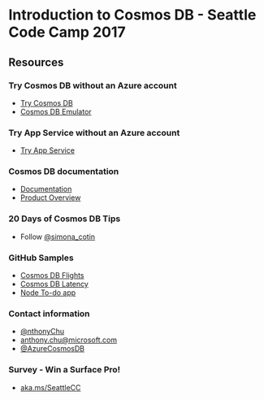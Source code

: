 # Introduction to Cosmos DB - Seattle Code Camp 2017

## Resources

### Try Cosmos DB without an Azure account
* [Try Cosmos DB](https://azure.microsoft.com/try/cosmosdb/?utm_source=antchu&utm_medium=github&utm_campaign=seattlecodecamp)
* [Cosmos DB Emulator](https://docs.microsoft.com/azure/cosmos-db/local-emulator?utm_source=antchu&utm_medium=github&utm_campaign=seattlecodecamp)

### Try App Service without an Azure account
* [Try App Service](https://azure.microsoft.com/en-us/try/app-service/?utm_source=antchu&utm_medium=github&utm_campaign=seattlecodecamp)

### Cosmos DB documentation
* [Documentation](https://docs.microsoft.com/azure/cosmos-db/?utm_source=antchu&utm_medium=github&utm_campaign=seattlecodecamp)
* [Product Overview](https://azure.microsoft.com/services/cosmos-db/?utm_source=antchu&utm_medium=github&utm_campaign=seattlecodecamp)

### 20 Days of Cosmos DB Tips
* Follow [@simona_cotin](https://twitter.com/simona_cotin)

### GitHub Samples
* [Cosmos DB Flights](https://github.com/anthonychu/cosmosdb-gremlin-flights)
* [Cosmos DB Latency](https://github.com/anthonychu/cosmosdb-latency)
* [Node To-do app](https://github.com/anthonychu/node-todo)

### Contact information
* [@nthonyChu](https://twitter.com/nthonyChu)
* anthony.chu@microsoft.com
* [@AzureCosmosDB](https://twitter.com/AzureCosmosDB)

### Survey - Win a Surface Pro!
* [aka.ms/SeattleCC](http://aka.ms/SeattleCC)